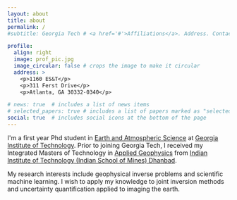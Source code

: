 ```yaml
---
layout: about
title: about
permalink: /
#subtitle: Georgia Tech # <a href='#'>Affiliations</a>. Address. Contacts. Moto. Etc.

profile:
  align: right
  image: prof_pic.jpg
  image_circular: false # crops the image to make it circular
  address: >
    <p>1160 ES&T</p>
    <p>311 Ferst Drive</p>
    <p>Atlanta, GA 30332-0340</p>

# news: true  # includes a list of news items
# selected_papers: true # includes a list of papers marked as "selected={true}"
social: true  # includes social icons at the bottom of the page
---
```

I'm a first year Phd student in [Earth and Atmospheric Science](https://eas.gatech.edu/) at [Georgia Institute of Technology](https://www.gatech.edu/). Prior to joining Georgia Tech, I received my Integrated Masters of Technology in [Applied Geophysics](https://www.iitism.ac.in) from [Indian Institute of Technology (Indian School of Mines) Dhanbad](https://www.iitism.ac.in/index.php/Departments/dept_agp).

My research interests include geophysical inverse problems and scientific machine learning. I wish to apply my knowledge to joint inversion methods and uncertainty quantification applied to imaging the earth.

<!-- Write your biography here. Tell the world about yourself. Link to your favorite [subreddit](http://reddit.com). You can put a picture in, too. The code is already in, just name your picture `prof_pic.jpg` and put it in the `img/` folder.

Put your address / P.O. box / other info right below your picture. You can also disable any these elements by editing `profile` property of the YAML header of your `_pages/about.md`. Edit `_bibliography/papers.bib` and Jekyll will render your [publications page](/al-folio/publications/) automatically.

Link to your social media connections, too. This theme is set up to use [Font Awesome icons](http://fortawesome.github.io/Font-Awesome/) and [Academicons](https://jpswalsh.github.io/academicons/), like the ones below. Add your Facebook, Twitter, LinkedIn, Google Scholar, or just disable all of them. -->
